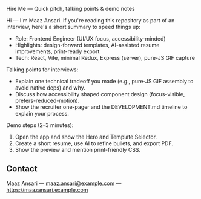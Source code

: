 Hire Me — Quick pitch, talking points & demo notes

Hi — I'm Maaz Ansari. If you're reading this repository as part of an interview, here's a short summary to speed things up:

- Role: Frontend Engineer (UI/UX focus, accessibility-minded)
- Highlights: design-forward templates, AI-assisted resume improvements, print-ready export
- Tech: React, Vite, minimal Redux, Express (server), pure-JS GIF capture

Talking points for interviews:
- Explain one technical tradeoff you made (e.g., pure-JS GIF assembly to avoid native deps) and why.
- Discuss how accessibility shaped component design (focus-visible, prefers-reduced-motion).
- Show the recruiter one-pager and the DEVELOPMENT.md timeline to explain your process.

Demo steps (2–3 minutes):
1) Open the app and show the Hero and Template Selector.
2) Create a short resume, use AI to refine bullets, and export PDF.
3) Show the preview and mention print-friendly CSS.

Contact
-------
Maaz Ansari — maaz.ansari@example.com — https://maazansari.example.com
